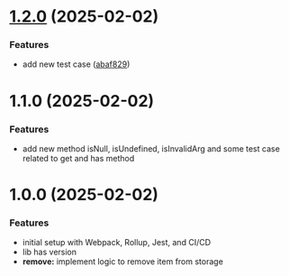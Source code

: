 # [1.2.0](https://github.com/pankajbisht/openDB/compare/v1.1.0...v1.2.0) (2025-02-02)


### Features

* add new test case ([abaf829](https://github.com/pankajbisht/openDB/commit/abaf829cb9d4f0ed537fef7262711f2dae7905cc))

# 1.1.0 (2025-02-02)


### Features

* add new method isNull, isUndefined, isInvalidArg and some test case related to get and has method

# 1.0.0 (2025-02-02)


### Features

* initial setup with Webpack, Rollup, Jest, and CI/CD
* lib has version
* **remove:** implement logic to remove item from storage
